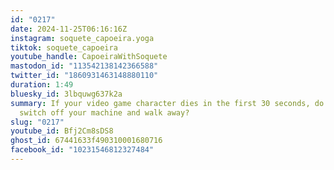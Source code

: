 ```yaml
---
id: "0217"
date: 2024-11-25T06:16:16Z
instagram: soquete_capoeira.yoga
tiktok: soquete_capoeira
youtube_handle: CapoeiraWithSoquete
mastodon_id: "113542138142366588"
twitter_id: "1860931463148880110"
duration: 1:49
bluesky_id: 3lbquwg637k2a
summary: If your video game character dies in the first 30 seconds, do you
  switch off your machine and walk away?
slug: "0217"
youtube_id: Bfj2Cm8sDS8
ghost_id: 67441633f490310001680716
facebook_id: "10231546812327484"
---
```


